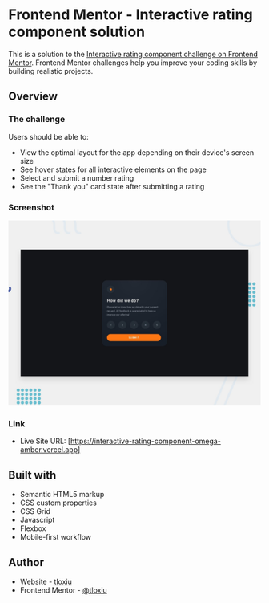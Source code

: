 # Frontend Mentor - Interactive rating component solution

This is a solution to the [Interactive rating component challenge on Frontend Mentor](https://www.frontendmentor.io/challenges/interactive-rating-component-koxpeBUmI). Frontend Mentor challenges help you improve your coding skills by building realistic projects.


## Overview

### The challenge

Users should be able to:

- View the optimal layout for the app depending on their device's screen size
- See hover states for all interactive elements on the page
- Select and submit a number rating
- See the "Thank you" card state after submitting a rating

### Screenshot

![](/design/desktop-preview.jpg)

### Link

- Live Site URL: [https://interactive-rating-component-omega-amber.vercel.app]


## Built with

- Semantic HTML5 markup
- CSS custom properties
- CSS Grid
- Javascript
- Flexbox
- Mobile-first workflow

## Author

- Website - [tloxiu](https://www.your-site.com)
- Frontend Mentor - [@tloxiu](https://www.frontendmentor.io/profile/yourusername)


